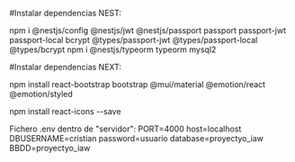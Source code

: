 #Instalar dependencias NEST:

npm i @nestjs/config @nestjs/jwt @nestjs/passport passport passport-jwt passport-local bcrypt @types/passport-jwt @types/passport-local @types/bcrypt
 npm i @nestjs/typeorm typeorm mysql2

#Instalar dependencias NEXT:

 npm install react-bootstrap bootstrap @mui/material @emotion/react @emotion/styled
 
 npm install react-icons --save

Fichero .env dentro de "servidor":
PORT=4000
host=localhost
DBUSERNAME=cristian
password=usuario
database=proyectyo_iaw
BBDD=proyectyo_iaw